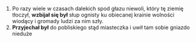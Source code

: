 1. Po razy wiele w czasach dalekich spod głazu niewoli, który tę ziemię tłoczył, **wzbijał się był** słup ognisty ku obiecanej krainie wolności wiodący i gromady ludzi za nim szły.
2. **Przyjechał był** do pobliskiego stąd miasteczka i uwił tam sobie gniazdo nieduże